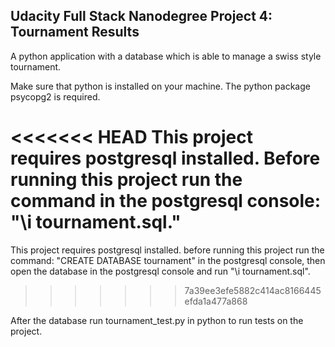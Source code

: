 Udacity Full Stack Nanodegree Project 4: Tournament Results
-----------------------------------------------------------
A python application with a database which is able to manage a swiss style tournament.

Make sure that python is installed on your machine. The python package psycopg2 is required.

<<<<<<< HEAD
This project requires postgresql installed. Before running this project run the command in the postgresql console: "\i tournament.sql."
=======
This project requires postgresql installed. before running this project run the command: "CREATE DATABASE tournament" in the postgresql console, then open the database in the postgresql console and run "\i tournament.sql".
>>>>>>> 7a39ee3efe5882c414ac8166445efda1a477a868

After the database run tournament_test.py in python to run tests on the project.
